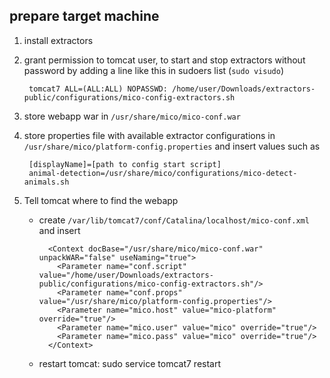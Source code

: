 prepare target machine
----------------------

1. install extractors

2. grant permission to tomcat user, to start and stop extractors without password by adding a line like this in sudoers list (`sudo visudo`)

        tomcat7 ALL=(ALL:ALL) NOPASSWD: /home/user/Downloads/extractors-public/configurations/mico-config-extractors.sh

3. store webapp war in `/usr/share/mico/mico-conf.war`

4. store properties file with available extractor configurations in `/usr/share/mico/platform-config.properties` and insert values such as

		[displayName]=[path to config start script]
		animal-detection=/usr/share/mico/configurations/mico-detect-animals.sh


5. Tell tomcat where to find the webapp
    * create `/var/lib/tomcat7/conf/Catalina/localhost/mico-conf.xml` and insert 

			<Context docBase="/usr/share/mico/mico-conf.war" unpackWAR="false" useNaming="true">
      		  <Parameter name="conf.script" value="/home/user/Downloads/extractors-public/configurations/mico-config-extractors.sh"/>
      		  <Parameter name="conf.props" value="/usr/share/mico/platform-config.properties"/>
      		  <Parameter name="mico.host" value="mico-platform" override="true"/>
      		  <Parameter name="mico.user" value="mico" override="true"/>
      		  <Parameter name="mico.pass" value="mico" override="true"/>
    		</Context>

    * restart tomcat: sudo service tomcat7 restart